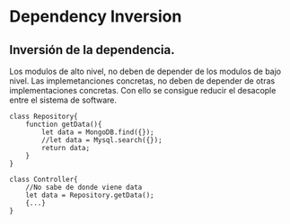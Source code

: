 # Dependency Inversion 

## Inversión de la dependencia.

Los modulos de alto nivel, no deben de depender de los modulos de bajo nivel.
Las implemetanciones concretas, no deben de depender de otras implementaciones concretas. Con ello se consigue reducir el desacople entre el sistema de software.


    class Repository{
        function getData(){
            let data = MongoDB.find({});
            //let data = Mysql.search({});
            return data;
        }
    }

    class Controller{
        //No sabe de donde viene data
        let data = Repository.getData();
        {...}
    }
